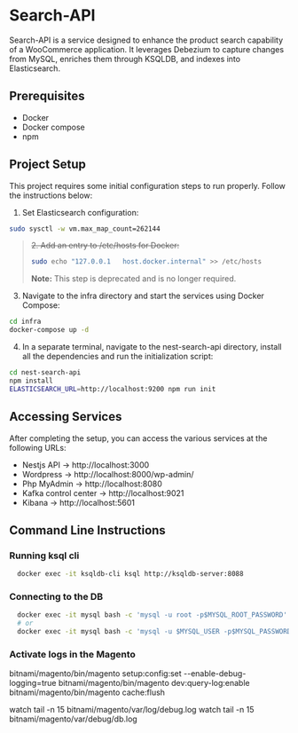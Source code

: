 # Search-API

Search-API is a service designed to enhance the product search capability of a WooCommerce application. It leverages Debezium to capture changes from MySQL, enriches them through KSQLDB, and indexes into Elasticsearch.

## Prerequisites

- Docker
- Docker compose
- npm

## Project Setup

This project requires some initial configuration steps to run properly. Follow the instructions below:

1. Set Elasticsearch configuration:

  ```sh
  sudo sysctl -w vm.max_map_count=262144
  ```

>~~2. Add an entry to /etc/hosts for Docker:~~
>  ```sh
>  sudo echo "127.0.0.1   host.docker.internal" >> /etc/hosts
>  ```
> **Note:** This step is deprecated and is no longer required.

3. Navigate to the infra directory and start the services using Docker Compose:
  ```sh
  cd infra
  docker-compose up -d
  ```

4. In a separate terminal, navigate to the nest-search-api directory, install all the dependencies and run the initialization script:
  ```sh
  cd nest-search-api
  npm install
  ELASTICSEARCH_URL=http://localhost:9200 npm run init
  ```

## Accessing Services

After completing the setup, you can access the various services at the following URLs:

- Nestjs API -> http://localhost:3000
- Wordpress -> http://localhost:8000/wp-admin/
- Php MyAdmin -> http://localhost:8080
- Kafka control center -> http://localhost:9021
- Kibana -> http://localhost:5601

## Command Line Instructions

### Running ksql cli

```sh
  docker exec -it ksqldb-cli ksql http://ksqldb-server:8088
```

### Connecting to the DB

```sh
  docker exec -it mysql bash -c 'mysql -u root -p$MYSQL_ROOT_PASSWORD'
  # or
  docker exec -it mysql bash -c 'mysql -u $MYSQL_USER -p$MYSQL_PASSWORD wordpress'
```

### Activate logs in the Magento
bitnami/magento/bin/magento setup:config:set --enable-debug-logging=true
bitnami/magento/bin/magento dev:query-log:enable
bitnami/magento/bin/magento cache:flush

watch tail -n 15 bitnami/magento/var/log/debug.log
watch tail -n 15 bitnami/magento/var/debug/db.log